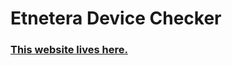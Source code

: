 # Etnetera Device Checker

### <a href="https://snazzy-dolphin-276fd7.netlify.app/">This website lives here.</a>
